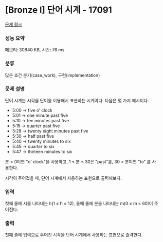 # [Bronze I] 단어 시계 - 17091 

[문제 링크](https://www.acmicpc.net/problem/17091) 

### 성능 요약

메모리: 30840 KB, 시간: 76 ms

### 분류

많은 조건 분기(case_work), 구현(implementation)

### 문제 설명

<p>단어 시계는 시각을 단어를 이용해서 표현하는 시계이다. 다음은 몇 가지 예시이다.</p>

<ul>
	<li>5:00 → five o' clock</li>
	<li>5:01 → one minute past five</li>
	<li>5:10 → ten minutes past five</li>
	<li>5:15 → quarter past five</li>
	<li>5:28 → twenty eight minutes past five</li>
	<li>5:30 → half past five</li>
	<li>5:40 → twenty minutes to six</li>
	<li>5:45 → quarter to six</li>
	<li>5:47 → thirteen minutes to six</li>
</ul>

<p>분 = 0이면 "o' clock"을 사용하고, 1 ≤ 분 ≤ 30은 "past"를, 30 < 분이면 "to" 를 사용한다.</p>

<p>시각이 주어졌을 때, 단어 시계에서 사용하는 표현으로 출력해보자.</p>

### 입력 

 <p>첫째 줄에 시를 나타내는 h(1 ≤ h ≤ 12), 둘째 줄에 분을 나타내는 m(0 ≤ m < 60)이 주어진다.</p>

### 출력 

 <p>첫째 줄에 입력으로 주어진 시각을 단어 시계에서 사용하는 표현으로 출력한다.</p>

